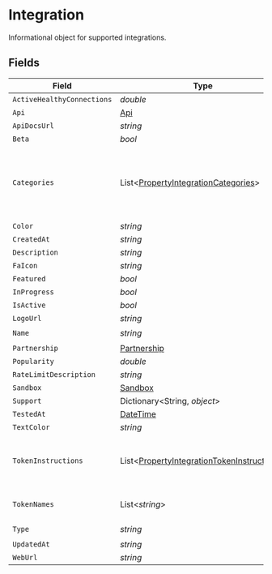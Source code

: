 # Integration

Informational object for supported integrations.


## Fields

| Field                                                                                                         | Type                                                                                                          | Required                                                                                                      | Description                                                                                                   |
| ------------------------------------------------------------------------------------------------------------- | ------------------------------------------------------------------------------------------------------------- | ------------------------------------------------------------------------------------------------------------- | ------------------------------------------------------------------------------------------------------------- |
| `ActiveHealthyConnections`                                                                                    | *double*                                                                                                      | :heavy_minus_sign:                                                                                            | N/A                                                                                                           |
| `Api`                                                                                                         | [Api](../../Models/Components/Api.md)                                                                         | :heavy_minus_sign:                                                                                            | N/A                                                                                                           |
| `ApiDocsUrl`                                                                                                  | *string*                                                                                                      | :heavy_minus_sign:                                                                                            | N/A                                                                                                           |
| `Beta`                                                                                                        | *bool*                                                                                                        | :heavy_minus_sign:                                                                                            | N/A                                                                                                           |
| `Categories`                                                                                                  | List<[PropertyIntegrationCategories](../../Models/Components/PropertyIntegrationCategories.md)>               | :heavy_check_mark:                                                                                            | The categories of support solutions that this integration has                                                 |
| `Color`                                                                                                       | *string*                                                                                                      | :heavy_minus_sign:                                                                                            | N/A                                                                                                           |
| `CreatedAt`                                                                                                   | *string*                                                                                                      | :heavy_minus_sign:                                                                                            | N/A                                                                                                           |
| `Description`                                                                                                 | *string*                                                                                                      | :heavy_minus_sign:                                                                                            | N/A                                                                                                           |
| `FaIcon`                                                                                                      | *string*                                                                                                      | :heavy_minus_sign:                                                                                            | N/A                                                                                                           |
| `Featured`                                                                                                    | *bool*                                                                                                        | :heavy_minus_sign:                                                                                            | N/A                                                                                                           |
| `InProgress`                                                                                                  | *bool*                                                                                                        | :heavy_minus_sign:                                                                                            | N/A                                                                                                           |
| `IsActive`                                                                                                    | *bool*                                                                                                        | :heavy_minus_sign:                                                                                            | N/A                                                                                                           |
| `LogoUrl`                                                                                                     | *string*                                                                                                      | :heavy_minus_sign:                                                                                            | N/A                                                                                                           |
| `Name`                                                                                                        | *string*                                                                                                      | :heavy_check_mark:                                                                                            | N/A                                                                                                           |
| `Partnership`                                                                                                 | [Partnership](../../Models/Components/Partnership.md)                                                         | :heavy_minus_sign:                                                                                            | N/A                                                                                                           |
| `Popularity`                                                                                                  | *double*                                                                                                      | :heavy_minus_sign:                                                                                            | N/A                                                                                                           |
| `RateLimitDescription`                                                                                        | *string*                                                                                                      | :heavy_minus_sign:                                                                                            | N/A                                                                                                           |
| `Sandbox`                                                                                                     | [Sandbox](../../Models/Components/Sandbox.md)                                                                 | :heavy_minus_sign:                                                                                            | N/A                                                                                                           |
| `Support`                                                                                                     | Dictionary<String, *object*>                                                                                  | :heavy_minus_sign:                                                                                            | N/A                                                                                                           |
| `TestedAt`                                                                                                    | [DateTime](https://learn.microsoft.com/en-us/dotnet/api/system.datetime?view=net-5.0)                         | :heavy_minus_sign:                                                                                            | N/A                                                                                                           |
| `TextColor`                                                                                                   | *string*                                                                                                      | :heavy_minus_sign:                                                                                            | N/A                                                                                                           |
| `TokenInstructions`                                                                                           | List<[PropertyIntegrationTokenInstructions](../../Models/Components/PropertyIntegrationTokenInstructions.md)> | :heavy_minus_sign:                                                                                            | instructions for the user on how to find the token/key                                                        |
| `TokenNames`                                                                                                  | List<*string*>                                                                                                | :heavy_minus_sign:                                                                                            | if auth_types = 'token'                                                                                       |
| `Type`                                                                                                        | *string*                                                                                                      | :heavy_check_mark:                                                                                            | N/A                                                                                                           |
| `UpdatedAt`                                                                                                   | *string*                                                                                                      | :heavy_minus_sign:                                                                                            | N/A                                                                                                           |
| `WebUrl`                                                                                                      | *string*                                                                                                      | :heavy_minus_sign:                                                                                            | N/A                                                                                                           |